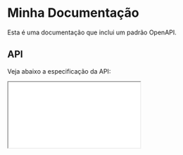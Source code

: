 # Minha Documentação

Esta é uma documentação que inclui um padrão OpenAPI.

## API

Veja abaixo a especificação da API:


<div>
  
<iframe src="openapi.html" title="W3Schools Free Online Web Tutorials"></iframe>
  
</div>

